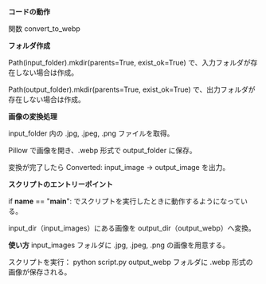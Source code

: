 **コードの動作**

関数 convert_to_webp

**フォルダ作成**

Path(input_folder).mkdir(parents=True, exist_ok=True) で、入力フォルダが存在しない場合は作成。

Path(output_folder).mkdir(parents=True, exist_ok=True) で、出力フォルダが存在しない場合は作成。

**画像の変換処理**

input_folder 内の .jpg, .jpeg, .png ファイルを取得。

Pillow で画像を開き、.webp 形式で output_folder に保存。

変換が完了したら Converted: input_image -> output_image を出力。

**スクリプトのエントリーポイント**

if __name__ == "__main__": でスクリプトを実行したときに動作するようになっている。

input_dir（input_images）にある画像を output_dir（output_webp）へ変換。

**使い方**
input_images フォルダに .jpg, .jpeg, .png の画像を用意する。

スクリプトを実行：
python script.py
output_webp フォルダに .webp 形式の画像が保存される。
